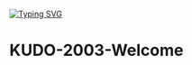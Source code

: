 [![Typing SVG](https://readme-typing-svg.herokuapp.com?font=Fira+Code&pause=1000&color=00F700&width=435&lines=Hello+everyone+%F0%9F%AB%B6+%E2%9D%A4%EF%B8%8F%F0%9F%92%9B%F0%9F%92%9A)](https://git.io/typing-svg)
# KUDO-2003-Welcome
